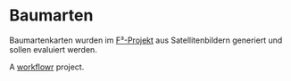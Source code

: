 # Baumarten

Baumartenkarten wurden im [F³-Projekt][] aus Satellitenbildern generiert und sollen evaluiert werden.

A [workflowr][] project.

[F³-Projekt]: https://www.fva-bw.de/projekte/projekt/1411-f3-flaechendeckende-fernerkundungsbasierte-forstliche-strukturdaten
[workflowr]: https://github.com/jdblischak/workflowr
